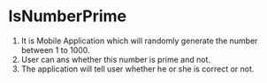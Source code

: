 # IsNumberPrime
1. It is Mobile Application which will randomly generate the number between 1 to 1000. 
2. User can ans whether this number is prime and not.
3. The application will tell user whether he or she is correct or not. 
